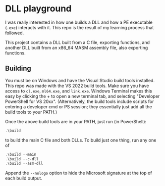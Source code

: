 # DLL playground
I was really interested in how one builds a DLL and how a PE executable (`.exe`) interacts with it. This repo is the result of my learning process that followed.

This project contains a DLL built from a C file, exporting functions, and another DLL built from an x86_64 MASM assembly file, also exporting functions.

## Building
You must be on Windows and have the Visual Studio build tools installed. This repo was made with the VS 2022 build tools. Make sure you have access to `cl.exe`, `ml64.exe`, and `link.exe`. Windows Terminal makes this easy by clicking the + to open a new terminal tab, and selecting "Developer PowerShell for VS 20xx". (Alternatively, the build tools include scripts for entering a developer cmd or PS session; they essentially just add all the build tools to your PATH.)

Once the above build tools are in your PATH, just run (in PowerShell):

```powershell
.\build
```

to build the main C file and both DLLs. To build just one thing, run any one of

```powershell
.\build --main
.\build --c-dll
.\build --asm-dll
```

Append the `--nologo` option to hide the Microsoft signature at the top of each build output.

